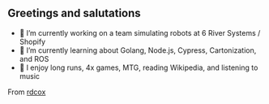 ## Greetings and salutations

- 🛒   I’m currently working on a team simulating robots at 6 River Systems / Shopify
- 🧠   I’m currently learning about Golang, Node.js, Cypress, Cartonization, and ROS
- 👾   I enjoy long runs, 4x games, MTG, reading Wikipedia, and listening to music

From [rdcox](https://github.com/rdcox)
